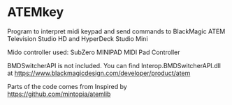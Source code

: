 # ATEMkey
Program to interpret midi keypad and send commands to BlackMagic ATEM Television Studio HD and HyperDeck Studio Mini

Mido controller used: SubZero MINIPAD MIDI Pad Controller

BMDSwitcherAPI is not included. You can find Interop.BMDSwitcherAPI.dll at https://www.blackmagicdesign.com/developer/product/atem

Parts of the code comes from Inspired by https://github.com/mintopia/atemlib

